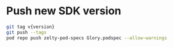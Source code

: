 # Push new SDK version

```bash
git tag v{version}
git push --tags
pod repo push zelty-pod-specs Glory.podspec --allow-warnings
```
